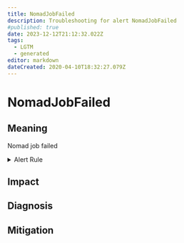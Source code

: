 ```yaml
---
title: NomadJobFailed
description: Troubleshooting for alert NomadJobFailed
#published: true
date: 2023-12-12T21:12:32.022Z
tags: 
  - LGTM
  - generated
editor: markdown
dateCreated: 2020-04-10T18:32:27.079Z
---
```


# NomadJobFailed

## Meaning
[//]: # "Short paragraph that explains what the alert means"
Nomad job failed

<details>
  <summary>Alert Rule</summary>

{{% rule "nomad/nomad-internal.yml" "NomadJobFailed" %}}

<!-- Rule when generated

```yaml
alert: NomadJobFailed
expr: nomad_nomad_job_summary_failed > 0
for: 0m
labels:
    severity: warning
annotations:
    summary: Nomad job failed (instance {{ $labels.instance }})
    description: |-
        Nomad job failed
          VALUE = {{ $value }}
          LABELS = {{ $labels }}
    runbook: https://github.com/srerun/prometheus-alerts/blob/main/content/runbooks/nomad-internal/NomadJobFailed.md

```

-->

</details>


## Impact
[//]: # "What could / will happen if the alert is not addressed"



## Diagnosis
[//]: # "Steps to take to identify the cause of the problem"



## Mitigation
[//]: # "The steps necessary to resolve the alert"
